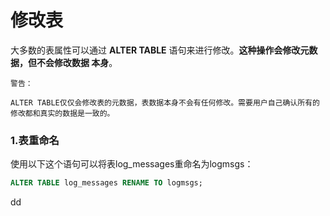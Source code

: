 修改表
=================================================================================
大多数的表属性可以通过 **ALTER TABLE** 语句来进行修改。**这种操作会修改元数据，但不会修改数据
本身**。
```
警告：

ALTER TABLE仅仅会修改表的元数据，表数据本身不会有任何修改。需要用户自己确认所有的修改都和真实的数据是一致的。
```

### 1.表重命名
使用以下这个语句可以将表log_messages重命名为logmsgs：
```sql
ALTER TABLE log_messages RENAME TO logmsgs;
```







































dd
